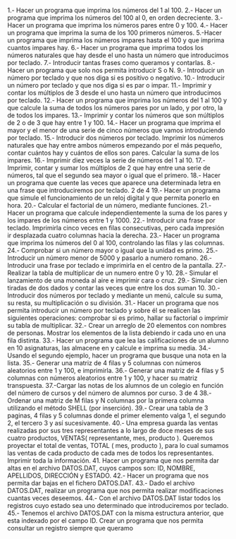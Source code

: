 1.- Hacer un programa que imprima los números del 1 al 100.
2.- Hacer un programa que imprima los números del 100 al 0, en orden decreciente.
3.- Hacer un programa que imprima los números pares entre 0 y 100.
4.- Hacer un programa que imprima la suma de los 100 primeros números.
5.-Hacer un programa que imprima los números impares hasta el 100 y que imprima cuantos
impares hay.
6.- Hacer un programa que imprima todos los números naturales que hay desde el uno hasta un
número que introducimos por teclado.
7.- Introducir tantas frases como queramos y contarlas.
8.- Hacer un programa que solo nos permita introducir S o N.
9.- Introducir un número por teclado y que nos diga si es positivo o negativo.
10.- Introducir un número por teclado y que nos diga si es par o impar.
11.- Imprimir y contar los múltiplos de 3 desde el uno hasta un número que introducimos por
teclado.
12.- Hacer un programa que imprima los números del 1 al 100 y que calcule la suma de todos los
números pares por un lado, y por otro, la de todos los impares.
13.- Imprimir y contar los números que son múltiplos de 2 o de 3 que hay entre 1 y 100.
14.- Hacer un programa que imprima el mayor y el menor de una serie de cinco números que
vamos introduciendo por teclado.
15.- Introducir dos números por teclado. Imprimir los números naturales que hay entre ambos
números empezando por el más pequeño, contar cuántos hay y cuántos de ellos son pares.
Calcular la suma de los impares.
16.- Imprimir diez veces la serie de números del 1 al 10.
17.- Imprimir, contar y sumar los múltiplos de 2 que hay entre una serie de números, tal que el
segundo sea mayor o igual que el primero.
18.- Hacer un programa que cuente las veces que aparece una determinada letra en una frase
que introduciremos por teclado.
2 de 4
19.- Hacer un programa que simule el funcionamiento de un reloj digital y que permita ponerlo en
hora.
20.- Calcular el factorial de un número, mediante funciones.
21.- Hacer un programa que calcule independientemente la suma de los pares y los impares de
los números entre 1 y 1000.
22.- Introducir una frase por teclado. Imprimirla cinco veces en filas consecutivas, pero cada
impresión ir desplazada cuatro columnas hacia la derecha.
23.- Hacer un programa que imprima los números del 0 al 100, controlando las filas y las
columnas.
24.- Comprobar si un número mayor o igual que la unidad es primo.
25.- Introducir un número menor de 5000 y pasarlo a numero romano.
26.- Introducir una frase por teclado e imprimirla en el centro de la pantalla.
27.- Realizar la tabla de multiplicar de un numero entre 0 y 10.
28.- Simular el lanzamiento de una moneda al aire e imprimir cara o cruz.
29.- Simular cien tiradas de dos dados y contar las veces que entre los dos suman 10.
30.- Introducir dos números por teclado y mediante un menú, calcule su suma, su resta, su
multiplicación o su división.
31.- Hacer un programa que nos permita introducir un número por teclado y sobre él se realicen
las siguientes operaciones: comprobar si es primo, hallar su factorial o imprimir su tabla de
multiplicar.
32.- Crear un arreglo de 20 elementos con nombres de personas. Mostrar los elementos de la lista
debiendo ir cada uno en una fila distinta.
33.- Hacer un programa que lea las calificaciones de un alumno en 10 asignaturas, las almacene
en y calcule e imprima su media.
34.- Usando el segundo ejemplo, hacer un programa que busque una nota en la lista.
35.- Generar una matriz de 4 filas y 5 columnas con números aleatorios entre 1 y 100, e
imprimirla.
36.- Generar una matriz de 4 filas y 5 columnas con números aleatorios entre 1 y 100, y hacer su
matriz transpuesta.
37.-Cargar las notas de los alumnos de un colegio en función del número de cursos y del número
de alumnos por curso.
3 de 4
38.-Ordenar una matriz de M filas y N columnas por la primera columna utilizando el método
SHELL (por inserción).
39.- Crear una tabla de 3 paginas, 4 filas y 5 columnas donde el primer elemento valga 1, el
segundo 2, el tercero 3 y así sucesivamente.
40.- Una empresa guarda las ventas realizadas por sus tres representantes a lo largo de doce
meses de sus cuatro productos, VENTAS( representante, mes, producto ). Queremos proyectar el
total de ventas, TOTAL ( mes, producto ), para lo cual sumamos las ventas de cada producto de
cada mes de todos los representantes. Imprimir toda la información.
41. Hacer un programa que nos permita dar altas en el archivo DATOS.DAT, cuyos campos son:
ID, NOMBRE, APELLIDOS, DIRECCIÓN y ESTADO.
42.- Hacer un programa que nos permita dar bajas en el fichero DATOS.DAT.
43.- Dado el archivo DATOS.DAT, realizar un programa que nos permita realizar modificaciones
cuantas veces deseemos.
44.- Con el archivo DATOS.DAT listar todos los registros cuyo estado sea uno determinado que
introduciremos por teclado.
45.- Tenemos el archivo DATOS.DAT con la misma estructura anterior, que esta indexado por el
campo ID. Crear un programa que nos permita consultar un registro siempre que queramo
